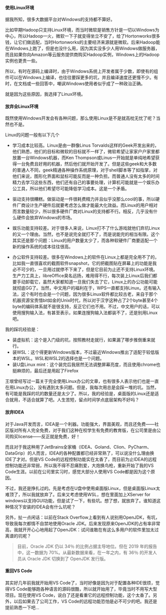 #### 使用Linux环境

据我所知，很多大数据平台对Windows的支持都不算好。

比如早期Hadoop只支持Linux环境，而当时微软是销售方针是一切以Windows为中心，所以Hadoop一火，微软一下子就变得坐立不安了，给了Hortonworks很多钱，让它们做适配，当时Hortonworks的主要经济来源就是微软。后来Hadoop能在Windows上跑了，但是也没什么用，因为其实没多少人用Windows做服务器，而且如果你向Amazon等云服务提供商购买Hadoop实例，Windows上的Hadoop实例也更贵一些。

所以，有时在源码上编译时，由于Windows系统上开发者属于少数，即使有的组件可以在Windows上编译，也往往要踩更多的坑，并且编译速度还更慢不少。有时，在文档或一些回答中，嘲讽Windows使用者似乎成了一种政治正确。

就是因为这些原因，我选择了Linux环境。



#### 放弃全Linux环境

既然使用Windows开发会有各种问题，那么使用Linux是不是就高枕无忧了呢？当然也不是。

Linux的问题一般有以下几个

- 学习成本比较高。Linux是由一群像Linus Torvalds这样的Geek开发出来的，他们熟悉，他们的目标和微软的目标就不一样了，微软希望让家家户户家里都放置一台Windows机器，而Ken Thompson或Linus一开始就是单纯地希望获得一台免费且好用的机器，然后他们就开始开发了。但是这些geek和大多数的普通人不同，geek精通各种操作系统原理，对于shell脚本等了如指掌，对他们来说，图形化界面和鼠标可能反而是一种负担。而普通人没有太多的时间精力去学习这些东西，他们还有自己的事要处理，计算机可能就是一个娱乐办公工具，所以他们希望尽可能降低学习成本。这是一个矛盾。

- 驱动支持很糟糕。做驱动是一件很耗费精力并且似乎没那么cool的事，所以硬件厂商设计生产硬件后就要考虑怎么做才能最大化效益。而Linux的用户相对而言数量较少，所以很多硬件厂商对Linux的支持都不行。相反，几乎没有什么硬件会放弃Windows的市场。

- 娱乐功能支持较差。对于很多人来说，Linux打不了什么游戏就他们弃坑Linux的又一个理由。当然，也不是说完全就打不了，而是说能完的相当有限。这个其实还是那个问题：Linux的用户数量太少了，而各种软硬件厂商要适配一个新的操作系统的成本往往很高。
- 办公软件支持较差。很多在Windows上的软件在Linux上都是完全用不了的，比如我一直很喜欢的截图软件snapshot，它的把截图贴在屏幕上的功能是我必不可少的，一旦用过就停不下来了，但是它目前为止还不支持Linux环境。生产力工具上，libreOffice臭名远扬，难用得不行，每次装上Linux后我们都要手动卸载它，虽然大家都知道一旦我们失去了它，Linux上的办公功能可能就彻底GG了。当然，中文用户的福利在于，WPS一直都支持Linux。还有输入法，这个有时也会是一个问题，因为很多Linux软件都比较古老，来自于那个机器资源宝贵惜bit如金的Unix时代，所以对于汉字这种占了2个byte甚至4个byte的编码体系就不是很支持，反正它们也不用。不过，中文用户的话，可以使用搜狗输入法，有甚至表示，如果连搜狗输入法都装不了，还是别用Linux吧。

我的踩坑经验是：

- 装虚拟机：这个是入门级的坑，按照教材走就行，如果漏了哪步推倒重来就行。
- 装WSL：这个得更新Windows版本，不过最近Windows推出了适配于较低版本的WSL。WSL和WSL2的选择也是一个问题。
- 装U盘Linux mint：这个装完后我居然无法调整屏幕亮度，而且使用chrome也挺麻烦的，最后还是用起了Firefox

王垠曾经写过一篇关于完全使用Linux办公的文章，也有很多人表示他们也是一直在用Linux办公，没有遇到太多问题。但是，我每次用总是会踩一堆的坑。当然，有可能是我踩的坑的数量还是太少了。所以，我的经验是，桌面版的Linux还是适合就用，不适合就算了吧。人生苦短，留点时间学点底层架构不好吗？



#### 放弃IDEA

对于Java开发而言，IDEA是一个利器。功能强大，界面美观，而且还免费——社区版对所有人完全免费，对于我们这种在校学生有免费的教育版，在公司里是由公司购买license——反正就是免费，好！

而且对于我这种用了JetBrains全家桶（IDEA、Goland、Clion、PyCharm、DataGrip）的人而言，IDEA的各种配置都已经非常熟了，可以说没什么理由换IDE了才对。但是VS Code的远程控制功能实在太香了，而目前为止IDEA的远程控制功能还非常弱，所以我不得不忍痛割爱，大炮换鸟枪，重新开始了我的VS Code生涯。以前在公司里实习时，感觉大部分人使用VS Code都是因为这个原因。

不过，我还是挣扎过的。先是考虑在U盘中使用桌面版Linux，但是桌面版Linux太难顶了，所以我就放弃了。后来又考虑使用WSL，想在里面加上XServer for windows以支持GUI功能，但是试了一下，有些坑。想了想，就放弃了。谁知道这种情况下安装的IDEA会有什么坑呢？

另外，扯一点闲话：以前在Stack Overflow上看到有人说别用OpenJDK，有坑，导致我每次都情不自禁地使用Oracle JDK。后来发现原来OpenJDK的占有率非常高，我就开开心心地用起了OpenJDK：试问谁敢在有这么多用户的软件里加太过离谱的坑呢？

> 目前，Oracle JDK 仍以 34％ 的比例占据主导地位。但在 2019 年的报告中，这一数据为 70%。从最新数据来看，在一年之内，有 36％ 的开发人员从 Oracle JDK 切换到了 OpenJDK 发行版。



#### 重回VS Code

其实好几年前我就开始用VS Code了，当时好像是因为对于配置各种IDE很烦，觉得VS Code能够跑各种语言的源码很酷，所以就开始用了，毕竟当时不用写大型项目。现在使用VS Code，说白了还是看重它的远程控制功能，这个太香了。另外，以后如果去了公司工作，VS Code的远程功能恐怕是必不可少的吧。我还是提前熟悉一下吧...



